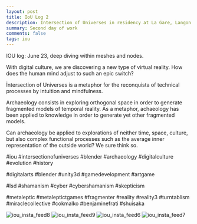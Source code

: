 ```yaml
---
layout: post
title: IoU Log 2
description: Intersection of Universes in residency at La Gare, Langon (French Brittany).
summary: Second day of work
comments: false
tags: iou
---
```


IOU log: June 23, deep diving within meshes and nodes.

With digital culture, we are discovering a new type of virtual reality. How does the human mind adjust to such an epic switch?

İntersection of Universes is a metaphor for the reconquista of technical processes by intuition and mindfulness.

Archaeology consists in exploring orthogonal space in order to generate fragmented models of temporal reality. As a metaphor, achaeology has been applied to knowledge in order to generate yet other fragmented models.

Can archaeology be applied to explorations of neither time, space, culture, but also complex functional processes such as the average inner representation of the outside world? We sure think so.

#iou #intersectionofuniverses #blender #archaeology #digitalculture #evolution #history

#digitalarts #blender #unity3d #gamedevelopment #artgame 

#lsd #shamanism #cyber #cybershamanism #skepticism

#metaleptic #metaleptictgames #fragmenter #reality #reality3 #turntablism #miraclecollective #cokmalko #benjaminefrati #shuisaka

![iou_insta_feed8](https://user-images.githubusercontent.com/62580419/123884878-9413ce80-d94c-11eb-9965-bda1dea70415.jpg)
![iou_insta_feed9](https://user-images.githubusercontent.com/62580419/123884880-94ac6500-d94c-11eb-92af-c7ae9863e7ff.jpg)
![iou_insta_feed6](https://user-images.githubusercontent.com/62580419/123884875-924a0b00-d94c-11eb-9a91-7f8911fe2ef8.jpg)
![iou_insta_feed7](https://user-images.githubusercontent.com/62580419/123884876-937b3800-d94c-11eb-8480-f92ad5f12e83.jpg)
